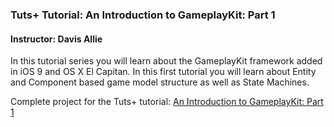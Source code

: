 ### Tuts+ Tutorial: An Introduction to GameplayKit: Part 1

#### Instructor: Davis Allie

In this tutorial series you will learn about the GameplayKit framework added in iOS 9 and OS X El Capitan. In this first tutorial you will learn about Entity and Component based game model structure as well as State Machines.

Complete project for the Tuts+ tutorial: [An Introduction to GameplayKit: Part 1](http://code.tutsplus.com/tutorials/an-introduction-to-gameplaykit-part-1--cms-24483)
